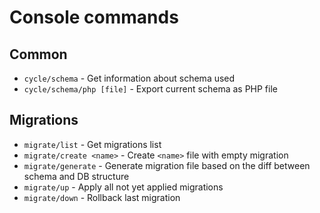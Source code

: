 # Console commands

## Common

- `cycle/schema` - Get information about schema used
- `cycle/schema/php [file]` - Export current schema as PHP file

## Migrations

- `migrate/list` - Get migrations list
- `migrate/create <name>` - Create `<name>` file with empty migration
- `migrate/generate` - Generate migration file based on the diff between schema and DB structure
- `migrate/up` - Apply all not yet applied migrations
- `migrate/down` - Rollback last migration
